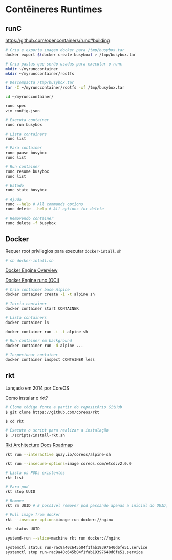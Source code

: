 # Contêineres Runtimes

## runC
https://github.com/opencontainers/runc#building

```sh
# Cria e exporta imagem docker para /tmp/busybox.tar
docker export $(docker create busybox) > /tmp/busybox.tar

# Cria pastas que serão usadas para executar o runc
mkdir ~/myrunccontainer
mkdir ~/myrunccontainer/rootfs

# Descompacta /tmp/busybox.tar
tar -C ~/myrunccontainer/rootfs -xf /tmp/busybox.tar
```

```sh
cd ~/myrunccontainer/

runc spec
vim config.json

# Executa container
runc run busybox

# Lista containers
runc list

# Para container
runc pause busybox
runc list

# Run container
runc resume busybox
runc list

# Estado
runc state busybox

# Ajuda
runc --help # All commands options
runc delete --help # All options for delete

# Removendo container
runc delete -f busybox
```

## Docker

Requer root prívilegios para executar ``docker-intall.sh``

```sh
# sh docker-intall.sh
```

[Docker Engine Overview](https://docs.docker.com/engine/docker-overview/)

[Docker Engine runc (OCI)](https://blog.docker.com/2016/04/docker-engine-1-11-runc/)

```sh
# Cria container base Alpine
docker container create -i -t alpine sh

# Inicia container
docker container start CONTAINER

# Lista containers
docker container ls

docker container run -i -t alpine sh

# Run container em background
docker container run -d alpine ...

# Inspecionar container
docker container inspect CONTAINER less
```

## rkt
Lançado em 2014 por CoreOS

Como instalar o rkt?

```sh
# Clone código fonte a partir do repositório GitHub
$ git clone https://github.com/coreos/rkt

$ cd rkt

# Execute o script para realizar a instalação
$ ./scripts/install-rkt.sh
```
  
[Rkt Architecture](https://rocket.readthedocs.io/en/stable/Documentation/devel/architecture/)
[Docs](https://rocket.readthedocs.io/en/stable/Documentation/app-container/)
[Roadmap](https://github.com/rkt/rkt/projects)

```sh
rkt run --interactive quay.io/coreos/alpine-sh

rkt run --insecure-options=image coreos.com/etcd:v2.0.0

# Lista os PODs existentes
rkt list

# Para pod
rkt stop UUID

# Remove
rkt rm UUID # É possível remover pod passando apenas a inicial do UUID, mas cuidado, ele removerá todas as combinações

# Pull image from docker
rkt --insecure-options=image run docker://nginx

rkt status UUID

systemd-run --slice=machine rkt run docker://nginx

systemctl status run-rac9a40c645b04f1fab19397640d6fe51.service
systemctl stop run-rac9a40c645b04f1fab19397640d6fe51.service
```
